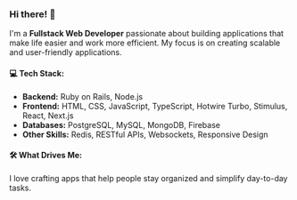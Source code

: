 ### Hi there! 👋

I'm a **Fullstack Web Developer** passionate about building applications that make life easier and work more efficient. My focus is on creating scalable and user-friendly applications.

#### 💻 Tech Stack:
- **Backend:** Ruby on Rails, Node.js  
- **Frontend:** HTML, CSS, JavaScript, TypeScript, Hotwire Turbo, Stimulus, React, Next.js
- **Databases:** PostgreSQL, MySQL, MongoDB, Firebase  
- **Other Skills:** Redis, RESTful APIs, Websockets, Responsive Design

#### 🛠 What Drives Me:
I love crafting apps that help people stay organized and simplify day-to-day tasks. 
